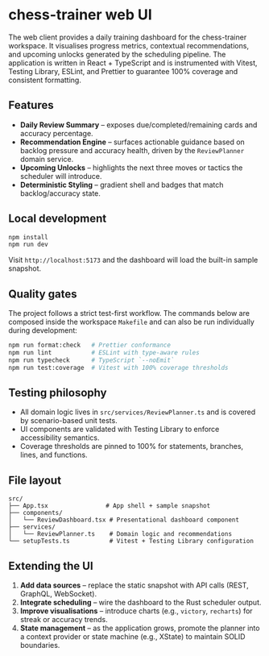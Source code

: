 # chess-trainer web UI

The web client provides a daily training dashboard for the chess-trainer workspace. It visualises
progress metrics, contextual recommendations, and upcoming unlocks generated by the scheduling
pipeline. The application is written in React + TypeScript and is instrumented with Vitest, Testing
Library, ESLint, and Prettier to guarantee 100% coverage and consistent formatting.

## Features

- **Daily Review Summary** – exposes due/completed/remaining cards and accuracy percentage.
- **Recommendation Engine** – surfaces actionable guidance based on backlog pressure and accuracy
  health, driven by the `ReviewPlanner` domain service.
- **Upcoming Unlocks** – highlights the next three moves or tactics the scheduler will introduce.
- **Deterministic Styling** – gradient shell and badges that match backlog/accuracy state.

## Local development

```bash
npm install
npm run dev
```

Visit `http://localhost:5173` and the dashboard will load the built-in sample snapshot.

## Quality gates

The project follows a strict test-first workflow. The commands below are composed inside the
workspace `Makefile` and can also be run individually during development:

```bash
npm run format:check   # Prettier conformance
npm run lint           # ESLint with type-aware rules
npm run typecheck      # TypeScript `--noEmit`
npm run test:coverage  # Vitest with 100% coverage thresholds
```

## Testing philosophy

- All domain logic lives in `src/services/ReviewPlanner.ts` and is covered by scenario-based unit
  tests.
- UI components are validated with Testing Library to enforce accessibility semantics.
- Coverage thresholds are pinned to 100% for statements, branches, lines, and functions.

## File layout

```
src/
├── App.tsx                # App shell + sample snapshot
├── components/
│   └── ReviewDashboard.tsx # Presentational dashboard component
├── services/
│   └── ReviewPlanner.ts    # Domain logic and recommendations
└── setupTests.ts           # Vitest + Testing Library configuration
```

## Extending the UI

1. **Add data sources** – replace the static snapshot with API calls (REST, GraphQL, WebSocket).
2. **Integrate scheduling** – wire the dashboard to the Rust scheduler output.
3. **Improve visualisations** – introduce charts (e.g., `victory`, `recharts`) for streak or
   accuracy trends.
4. **State management** – as the application grows, promote the planner into a context provider or
   state machine (e.g., XState) to maintain SOLID boundaries.
